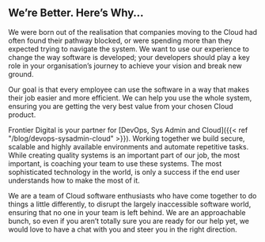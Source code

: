 ## We’re Better. Here’s Why…

We were born out of the realisation that companies moving to the Cloud had often found their pathway blocked, or were spending more than they expected trying to navigate the system. We want to use our experience to change the way software is developed; your developers should play a key role in your organisation’s journey to achieve your vision and break new ground.

Our goal is that every employee can use the software in a way that makes their job easier and more efficient. We can help you use the whole system, ensuring you are getting the very best value from your chosen Cloud product.

Frontier Digital is your partner for [DevOps, Sys Admin and Cloud]({{< ref "/blog/devops-sysadmin-cloud" >}}). Working together we build secure, scalable and highly available environments and automate repetitive tasks. While creating quality systems is an important part of our job, the most important, is coaching your team to use these systems. The most sophisticated technology in the world, is only a success if the end user understands how to make the most of it.

We are a team of Cloud software enthusiasts who have come together to do things a little differently, to disrupt the largely inaccessible software world, ensuring that no one in your team is left behind. We are an approachable bunch, so even if you aren’t totally sure you are ready for our help yet, we would love to have a chat with you and steer you in the right direction.
